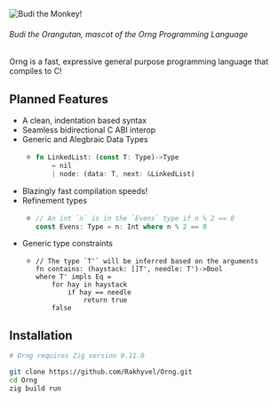 ![Budi the Monkey!](https://github.com/Rakhyvel/Orng/blob/main/budi.png)
###### Budi the Orangutan, mascot of the Orng Programming Language

Orng is a fast, expressive general purpose programming language that compiles to C!

## Planned Features
* A clean, indentation based syntax
* Seamless bidirectional C ABI interop
* Generic and Alegbraic Data Types
    - ```rs
      fn LinkedList: (const T: Type)->Type
          = nil
          | node: (data: T, next: &LinkedList)
      ```
* Blazingly fast compilation speeds!
* Refinement types
    - ```rs
      // An int `n` is in the `Evens` type if n % 2 == 0
      const Evens: Type = n: Int where n % 2 == 0
      ```
* Generic type constraints
    - ```
      // The type `T'` will be inferred based on the arguments
      fn contains: (haystack: []T', needle: T')->Bool 
      where T' impls Eq =
          for hay in haystack
              if hay == needle
                  return true
          false
      ```

## Installation
```sh
# Orng requires Zig version 0.11.0

git clone https://github.com/Rakhyvel/Orng.git
cd Orng
zig build run
```